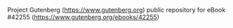 Project Gutenberg (https://www.gutenberg.org) public repository for eBook #42255 (https://www.gutenberg.org/ebooks/42255)
